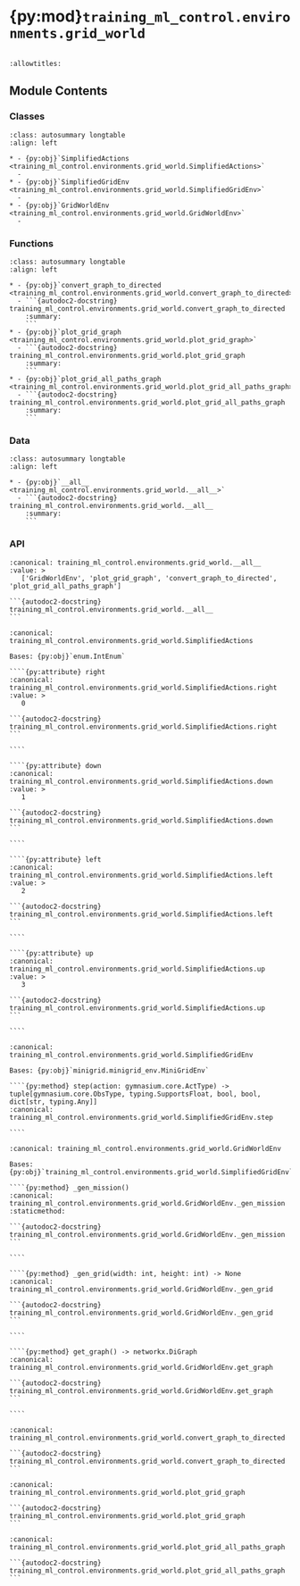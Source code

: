 # {py:mod}`training_ml_control.environments.grid_world`

```{py:module} training_ml_control.environments.grid_world
```

```{autodoc2-docstring} training_ml_control.environments.grid_world
:allowtitles:
```

## Module Contents

### Classes

````{list-table}
:class: autosummary longtable
:align: left

* - {py:obj}`SimplifiedActions <training_ml_control.environments.grid_world.SimplifiedActions>`
  -
* - {py:obj}`SimplifiedGridEnv <training_ml_control.environments.grid_world.SimplifiedGridEnv>`
  -
* - {py:obj}`GridWorldEnv <training_ml_control.environments.grid_world.GridWorldEnv>`
  -
````

### Functions

````{list-table}
:class: autosummary longtable
:align: left

* - {py:obj}`convert_graph_to_directed <training_ml_control.environments.grid_world.convert_graph_to_directed>`
  - ```{autodoc2-docstring} training_ml_control.environments.grid_world.convert_graph_to_directed
    :summary:
    ```
* - {py:obj}`plot_grid_graph <training_ml_control.environments.grid_world.plot_grid_graph>`
  - ```{autodoc2-docstring} training_ml_control.environments.grid_world.plot_grid_graph
    :summary:
    ```
* - {py:obj}`plot_grid_all_paths_graph <training_ml_control.environments.grid_world.plot_grid_all_paths_graph>`
  - ```{autodoc2-docstring} training_ml_control.environments.grid_world.plot_grid_all_paths_graph
    :summary:
    ```
````

### Data

````{list-table}
:class: autosummary longtable
:align: left

* - {py:obj}`__all__ <training_ml_control.environments.grid_world.__all__>`
  - ```{autodoc2-docstring} training_ml_control.environments.grid_world.__all__
    :summary:
    ```
````

### API

````{py:data} __all__
:canonical: training_ml_control.environments.grid_world.__all__
:value: >
   ['GridWorldEnv', 'plot_grid_graph', 'convert_graph_to_directed', 'plot_grid_all_paths_graph']

```{autodoc2-docstring} training_ml_control.environments.grid_world.__all__
```

````

`````{py:class} SimplifiedActions()
:canonical: training_ml_control.environments.grid_world.SimplifiedActions

Bases: {py:obj}`enum.IntEnum`

````{py:attribute} right
:canonical: training_ml_control.environments.grid_world.SimplifiedActions.right
:value: >
   0

```{autodoc2-docstring} training_ml_control.environments.grid_world.SimplifiedActions.right
```

````

````{py:attribute} down
:canonical: training_ml_control.environments.grid_world.SimplifiedActions.down
:value: >
   1

```{autodoc2-docstring} training_ml_control.environments.grid_world.SimplifiedActions.down
```

````

````{py:attribute} left
:canonical: training_ml_control.environments.grid_world.SimplifiedActions.left
:value: >
   2

```{autodoc2-docstring} training_ml_control.environments.grid_world.SimplifiedActions.left
```

````

````{py:attribute} up
:canonical: training_ml_control.environments.grid_world.SimplifiedActions.up
:value: >
   3

```{autodoc2-docstring} training_ml_control.environments.grid_world.SimplifiedActions.up
```

````

`````

`````{py:class} SimplifiedGridEnv(mission_space: minigrid.core.mission.MissionSpace, grid_size: int | None = None, width: int | None = None, height: int | None = None, max_steps: int = 100, see_through_walls: bool = False, agent_view_size: int = 7, render_mode: str | None = None, screen_size: int | None = 640, highlight: bool = True, tile_size: int = TILE_PIXELS, agent_pov: bool = False)
:canonical: training_ml_control.environments.grid_world.SimplifiedGridEnv

Bases: {py:obj}`minigrid.minigrid_env.MiniGridEnv`

````{py:method} step(action: gymnasium.core.ActType) -> tuple[gymnasium.core.ObsType, typing.SupportsFloat, bool, bool, dict[str, typing.Any]]
:canonical: training_ml_control.environments.grid_world.SimplifiedGridEnv.step

````

`````

`````{py:class} GridWorldEnv(max_steps: int | None = None, **kwargs)
:canonical: training_ml_control.environments.grid_world.GridWorldEnv

Bases: {py:obj}`training_ml_control.environments.grid_world.SimplifiedGridEnv`

````{py:method} _gen_mission()
:canonical: training_ml_control.environments.grid_world.GridWorldEnv._gen_mission
:staticmethod:

```{autodoc2-docstring} training_ml_control.environments.grid_world.GridWorldEnv._gen_mission
```

````

````{py:method} _gen_grid(width: int, height: int) -> None
:canonical: training_ml_control.environments.grid_world.GridWorldEnv._gen_grid

```{autodoc2-docstring} training_ml_control.environments.grid_world.GridWorldEnv._gen_grid
```

````

````{py:method} get_graph() -> networkx.DiGraph
:canonical: training_ml_control.environments.grid_world.GridWorldEnv.get_graph

```{autodoc2-docstring} training_ml_control.environments.grid_world.GridWorldEnv.get_graph
```

````

`````

````{py:function} convert_graph_to_directed(G: networkx.Graph) -> networkx.DiGraph
:canonical: training_ml_control.environments.grid_world.convert_graph_to_directed

```{autodoc2-docstring} training_ml_control.environments.grid_world.convert_graph_to_directed
```
````

````{py:function} plot_grid_graph(G: networkx.Graph | networkx.DiGraph) -> None
:canonical: training_ml_control.environments.grid_world.plot_grid_graph

```{autodoc2-docstring} training_ml_control.environments.grid_world.plot_grid_graph
```
````

````{py:function} plot_grid_all_paths_graph(G: networkx.Graph, *, show_solution: bool = False) -> None
:canonical: training_ml_control.environments.grid_world.plot_grid_all_paths_graph

```{autodoc2-docstring} training_ml_control.environments.grid_world.plot_grid_all_paths_graph
```
````
